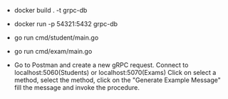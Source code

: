 - docker build . -t grpc-db
- docker run -p 54321:5432 grpc-db

- go run cmd/student/main.go
- go run cmd/exam/main.go
- Go to Postman and create a new gRPC request. Connect to localhost:5060(Students) or localhost:5070(Exams) Click on select a method, select the method, click on the "Generate Example Message" fill the message and invoke the procedure.
